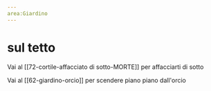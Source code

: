```yaml
---
area:Giardino
---
```

# sul tetto

Vai al [[72-cortile-affacciato di sotto-MORTE]] per affacciarti di sotto

Vai al [[62-giardino-orcio]] per scendere piano piano dall'orcio